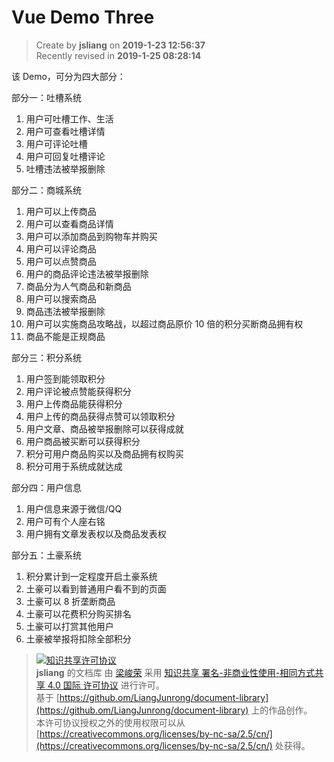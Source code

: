 Vue Demo Three
===

> Create by **jsliang** on **2019-1-23 12:56:37**  
> Recently revised in **2019-1-25 08:28:14**

该 Demo，可分为四大部分：

部分一：吐槽系统

1. 用户可吐槽工作、生活
2. 用户可查看吐槽详情
3. 用户可评论吐槽
4. 用户可回复吐槽评论
5. 吐槽违法被举报删除

部分二：商城系统

1. 用户可以上传商品
2. 用户可以查看商品详情
3. 用户可以添加商品到购物车并购买
4. 用户可以评论商品
5. 用户可以点赞商品
6. 用户的商品评论违法被举报删除
7. 商品分为人气商品和新商品
8. 用户可以搜索商品
9. 商品违法被举报删除
10. 用户可以实施商品攻略战，以超过商品原价 10 倍的积分买断商品拥有权
11. 商品不能是正规商品

部分三：积分系统

1. 用户签到能领取积分
2. 用户评论被点赞能获得积分
3. 用户上传商品能获得积分
4. 用户上传的商品获得点赞可以领取积分
5. 用户文章、商品被举报删除可以获得成就
6. 用户商品被买断可以获得积分
7. 积分可用户商品购买以及商品拥有权购买
8. 积分可用于系统成就达成

部分四：用户信息

1. 用户信息来源于微信/QQ
2. 用户可有个人座右铭
3. 用户拥有文章发表权以及商品发表权

部分五：土豪系统

1. 积分累计到一定程度开启土豪系统
2. 土豪可以看到普通用户看不到的页面
3. 土豪可以 8 折垄断商品
4. 土豪可以花费积分购买排名
5. 土豪可以打赏其他用户
6. 土豪被举报将扣除全部积分

> [![知识共享许可协议](https://i.creativecommons.org/l/by-nc-sa/4.0/88x31.png)](http://creativecommons.org/licenses/by-nc-sa/4.0/)  
> **jsliang** 的文档库</a> 由 [梁峻荣](https://github.com/LiangJunrong/document-library) 采用 [知识共享 署名-非商业性使用-相同方式共享 4.0 国际 许可协议](http://creativecommons.org/licenses/by-nc-sa/4.0/) 进行许可。  
> 基于 [https://github.om/LiangJunrong/document-library](https://github.om/LiangJunrong/document-library) 上的作品创作。  
> 本许可协议授权之外的使用权限可以从 [https://creativecommons.org/licenses/by-nc-sa/2.5/cn/](https://creativecommons.org/licenses/by-nc-sa/2.5/cn/) 处获得。